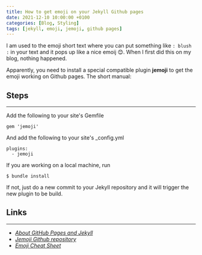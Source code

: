 ```yaml
---
title: How to get emoji on your Jekyll Github pages
date: 2021-12-10 10:00:00 +0100
categories: [Blog, Styling]
tags: [jekyll, emoji, jemoji, github pages]
---
```


I am used to the emoji short text where you can put something like `: blush :` in your text and it pops up like a nice emoij :blush:. When I first did this on my blog, nothing happened. 

Apparently, you need to install a special compatible plugin **jemoji** to get the emoji working on Github pages. The short manual:

## Steps

---

Add the following to your site's Gemfile
```
gem 'jemoji'
```
And add the following to your site's _config.yml
```
plugins:
  - jemoji
```
If you are working on a local machine, run
```
$ bundle install
```
If not, just do a new commit to your Jekyll repository and it will trigger the new plugin to be build. 

## Links

 ---
 - [*About GitHub Pages and Jekyll*](https://docs.github.com/en/pages/setting-up-a-github-pages-site-with-jekyll/about-github-pages-and-jekyll) 
 - [*Jemoji Github repository*](https://github.com/jekyll/jemoji)
 - [*Emoji Cheat Sheet*](http://www.iemoji.com/emoji-cheat-sheet/all)


